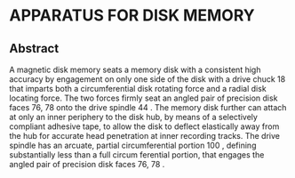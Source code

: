 # APPARATUS FOR DISK MEMORY

## Abstract
A magnetic disk memory seats a memory disk with a consistent high accuracy by engagement on only one side of the disk with a drive chuck 18 that imparts both a circumferential disk rotating force and a radial disk locating force. The two forces firmly seat an angled pair of precision disk faces 76, 78 onto the drive spindle 44 . The memory disk further can attach at only an inner periphery to the disk hub, by means of a selectively compliant adhesive tape, to allow the disk to deflect elastically away from the hub for accurate head penetration at inner recording tracks. The drive spindle has an arcuate, partial circumferential portion 100 , defining substantially less than a full circum ferential portion, that engages the angled pair of precision disk faces 76, 78 .